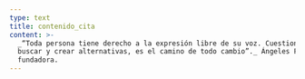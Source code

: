 ```yaml
---
type: text
title: contenido_cita
content: >-
  _“Toda persona tiene derecho a la expresión libre de su voz. Cuestionar,
  buscar y crear alternativas, es el camino de todo cambio”._ Ángeles Favela,
  fundadora.
---
```


